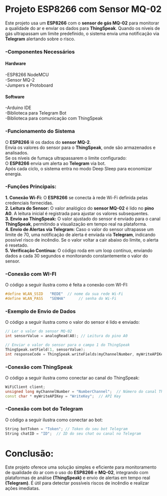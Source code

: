 
 # **Projeto ESP8266 com Sensor MQ-02**

Este projeto usa um **ESP8266** com o **sensor de gás MQ-02** para monitorar a qualidade do ar e enviar os dados para **ThingSpeak**. Quando os níveis de gás ultrapassam um limite predefinido, o sistema envia uma notificação via **Telegram** alertando sobre o risco.

### -Componentes Necessários
#### Hardware

-ESP8266 NodeMCU  
-Sensor MQ-2  
-Jumpers e Protoboard  

#### Software

-Arduino IDE  
-Biblioteca para Telegram Bot  
-Biblioteca para comunicação com ThingSpeak   
 

### -Funcionamento do Sistema
O **ESP8266** lê os dados do **sensor MQ-2**.  
Envia os valores do sensor para o **ThingSpeak**, onde são armazenados e analisados.  
Se os níveis de fumaça ultrapassarem o limite configurado:  
O **ESP8266** envia um alerta ao **Telegram** via bot.  
Após cada ciclo, o sistema entra no modo Deep Sleep para economizar energia.  

### -Funções Principais:

**1. Conexão Wi-Fi:** O **ESP8266** se conecta à rede Wi-Fi definida pelas credenciais fornecidas.  
**2. Leitura do Sensor:** O valor analógico do **sensor MQ-02** é lido no **pino A0**. A leitura inicial é registrada para ajustar os valores subsequentes.  
**3. Envio ao ThingSpeak:** O valor ajustado do sensor é enviado para o canal **ThingSpeak**, permitindo a visualização em tempo real na plataforma.  
**4. Envio de Alertas via Telegram:** Caso o valor do sensor ultrapasse um limite de 70, uma notificação de alerta é enviada via **Telegram**, indicando possível risco de incêndio. Se o valor voltar a cair abaixo do limite, o alerta é resetado.  
**5. Verificação Contínua:** O código roda em um loop contínuo, enviando dados a cada 30 segundos e monitorando constantemente o valor do sensor.     

### -Conexão com WI-FI 

O código a seguir ilustra como é feita a conexão com WI-FI:

```cpp
#define WLAN_SSID   "REDE"  // nome da sua rede Wi-Fi
#define WLAN_PASS   "SENHA"      // senha do Wi-Fi
```

### -Exemplo de Envio de Dados

O código a seguir ilustra como o valor do sensor é lido e enviado:

```cpp
// Ler o valor do sensor MQ-02
int sensorValue = analogRead(A0); // Leitura do pino A0

// Enviar o valor do sensor para o campo 1 do ThingSpeak
ThingSpeak.setField(1, sensorValue);
int responseCode = ThingSpeak.writeFields(myChannelNumber, myWriteAPIKey);

```

### -Conexão com ThingSpeak

O código a seguir ilustra como conectar ao canal do ThingSpeak:

```cpp
WiFiClient client;
unsigned long myChannelNumber = "NumberChannel";  // Número do canal ThingSpeak
const char * myWriteAPIKey = "WriteKey";  // API Key
```

### -Conexão com bot do Telegram

O código a seguir ilustra como conectar ao bot:

```cpp
String botToken = "Token"; // Token do seu bot Telegram
String chatID = "ID";  // ID do seu chat ou canal no Telegram
```

# Conclusão:
Este projeto oferece uma solução simples e eficiente para monitoramento de qualidade do ar com o uso do **ESP8266** e **MQ-02**, integrando com plataformas de análise **(ThingSpeak)** e envio de alertas em tempo real **(Telegram)**. É útil para detectar possíveis riscos de incêndio e realizar ações imediatas.









